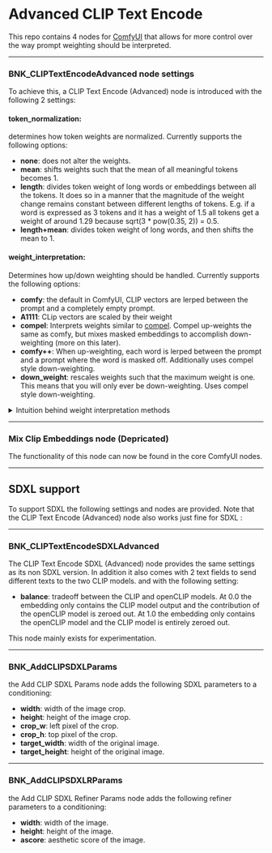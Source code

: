 # Advanced CLIP Text Encode

This repo contains 4 nodes for [ComfyUI](https://github.com/comfyanonymous/ComfyUI) that allows for more control over the way prompt weighting should be interpreted.

---

### BNK_CLIPTextEncodeAdvanced node settings
To achieve this, a CLIP Text Encode (Advanced) node is introduced with the following 2 settings:

#### token_normalization:
determines how token weights are normalized. Currently supports the following options:
- **none**: does not alter the weights.
- **mean**: shifts weights such that the mean of all meaningful tokens becomes 1.
- **length**: divides token weight of long words or embeddings between all the tokens. It does so in a manner that the magnitude of the weight change remains constant between different lengths of tokens. E.g. if a word is expressed as 3 tokens and it has a weight of 1.5 all tokens get a weight of around 1.29 because sqrt(3 * pow(0.35, 2)) = 0.5.
- **length+mean**: divides token weight of long words, and then shifts the mean to 1.

#### weight_interpretation:
Determines how up/down weighting should be handled. Currently supports the following options:
- **comfy**: the default in ComfyUI, CLIP vectors are lerped between the prompt and a completely empty prompt.
- **A1111**: CLip vectors are scaled by their weight
- **compel**: Interprets weights similar to [compel](https://github.com/damian0815/compel). Compel up-weights the same as comfy, but mixes masked embeddings to accomplish down-weighting (more on this later).
- **comfy++**: When up-weighting, each word is lerped between the prompt and a prompt where the word is masked off. Additionally uses compel style down-weighting.
- **down_weight**: rescales weights such that the maximum weight is one. This means that you will only ever be down-weighting. Uses compel style down-weighting.

<details>
<summary>
Intuition behind weight interpretation methods
</summary>

### up weighting

the diagram below visualizes the 3 different way in which the 3 methods to transform the clip embeddings to achieve up-weighting

![visual explanation of attention methods](https://github.com/BlenderNeko/ComfyUI_ADV_CLIP_emb/blob/master/visual.png)

As can be seen, in A1111 we use weights to travel on the line between the zero vector and the vector corresponding to the token embedding. This can be seen as adjusting the magnitude of the embedding which both makes our final embedding point more in the direction the thing we are up weighting (or away when down weighting) and creates stronger activations out of SD because of the bigger numbers.

Comfy also creates a direction starting from a single point but instead uses the vector embedding corresponding to a completely empty prompt. we are now traveling on a line that approximates the epitome of a certain thing. Despite the magnitude of the vector not growing as fast as in A1111 this is actually quite effective and can result in SD quite aggressively chasing concepts that are up-weighted.

Comfy++ does not start from a single point but instead travels between the presence and absence of a concept in the prompt. Despite the idea being similar to that of comfy it is a lot less aggressive.

#### visual comparison of the different methods

Below a short clip of the prompt `cinematic wide shot of the ocean, beach, (palmtrees:1.0), at sunset, milkyway`, where the weight of palmtree slowly increasses from 1.0 to 2.0 in 20 steps. (made using [silicon29](https://huggingface.co/Xynon/SD-Silicon) in SD 1.5)

https://user-images.githubusercontent.com/126974546/232336840-e9076b7c-3799-4335-baaa-992a6b8cad8a.mp4

### down-weighting

One of the issues with using the above methods for down-weighting is that the embedding vectors associated with a token do not just contain "information" about that token, but actually pull in a lot of context about the entire prompt. Most of the information they contain seemingly is about that specific token, which is why theses various up-weighting interpretations work, but that given token permeates throughout the entire CLIP embedding. In the example prompt above we can down-weight `palmtrees` all the way to .1 in comfy or A1111, but because the presence of the tokens that represent palmtrees affects the entire embedding, we still get to see a lot of palmtrees in our outputs. suppose we have the prompt `(pears:.2) and (apples:.5) in a bowl`. Compel does the following to accomplish down-weighting: it creates embeddings 
- `A` = `pears and apples in a bowl`, 
- `B` = `_ and apples in a bowl`
-  `C` = `_ and _ in a bowl`

which it then mixes into a final embedding `0.2 * A + 0.3 * B + 0.5 * C`. This way we truly only have 0.2 of the influence of pears in our entire embedding, and 0.5 of apples.

</details>

---

### Mix Clip Embeddings node (Depricated)

The functionality of this node can now be found in the core ComfyUI nodes.

---

## SDXL support

To support SDXL the following settings and nodes are provided. Note that the CLIP Text Encode (Advanced) node also works just fine for SDXL :

---

### BNK_CLIPTextEncodeSDXLAdvanced

The CLIP Text Encode SDXL (Advanced) node provides the same settings as its non SDXL version. In addition it also comes with 2 text fields to send different texts to the two CLIP models. and with the following setting:

- **balance**: tradeoff between the CLIP and openCLIP models. At 0.0 the embedding only contains the CLIP model output and the contribution of the openCLIP model is zeroed out. At 1.0 the embedding only contains the openCLIP model and the CLIP model is entirely zeroed out.

This node mainly exists for experimentation.

---

### BNK_AddCLIPSDXLParams

the Add CLIP SDXL Params node adds the following SDXL parameters to a conditioning:

- **width**: width of the image crop.
- **height**: height of the image crop.
- **crop_w**: left pixel of the crop.
- **crop_h**: top pixel of the crop.
- **target_width**: width of the original image.
- **target_height**: height of the original image.

----

### BNK_AddCLIPSDXLRParams

the Add CLIP SDXL Refiner Params node adds the following refiner parameters to a conditioning:

- **width**: width of the image.
- **height**: height of the image.
- **ascore**: aesthetic score of the image.